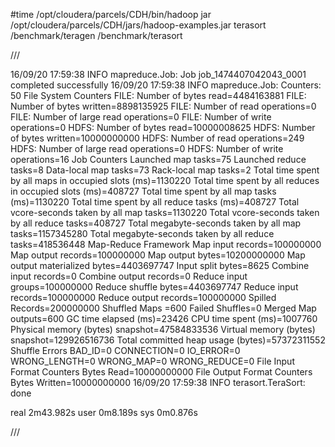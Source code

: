 
#time /opt/cloudera/parcels/CDH/bin/hadoop jar /opt/cloudera/parcels/CDH/jars/hadoop-examples.jar terasort  /benchmark/teragen /benchmark/terasort

///

16/09/20 17:59:38 INFO mapreduce.Job: Job job_1474407042043_0001 completed successfully
16/09/20 17:59:38 INFO mapreduce.Job: Counters: 50
        File System Counters
                FILE: Number of bytes read=4484163881
                FILE: Number of bytes written=8898135925
                FILE: Number of read operations=0
                FILE: Number of large read operations=0
                FILE: Number of write operations=0
                HDFS: Number of bytes read=10000008625
                HDFS: Number of bytes written=10000000000
                HDFS: Number of read operations=249
                HDFS: Number of large read operations=0
                HDFS: Number of write operations=16
        Job Counters
                Launched map tasks=75
                Launched reduce tasks=8
                Data-local map tasks=73
                Rack-local map tasks=2
                Total time spent by all maps in occupied slots (ms)=1130220
                Total time spent by all reduces in occupied slots (ms)=408727
                Total time spent by all map tasks (ms)=1130220
                Total time spent by all reduce tasks (ms)=408727
                Total vcore-seconds taken by all map tasks=1130220
                Total vcore-seconds taken by all reduce tasks=408727
                Total megabyte-seconds taken by all map tasks=1157345280
                Total megabyte-seconds taken by all reduce tasks=418536448
        Map-Reduce Framework
                Map input records=100000000
                Map output records=100000000
                Map output bytes=10200000000
                Map output materialized bytes=4403697747
                Input split bytes=8625
                Combine input records=0
                Combine output records=0
                Reduce input groups=100000000
                Reduce shuffle bytes=4403697747
                Reduce input records=100000000
                Reduce output records=100000000
                Spilled Records=200000000
                Shuffled Maps =600
                Failed Shuffles=0
                Merged Map outputs=600
                GC time elapsed (ms)=23426
                CPU time spent (ms)=1007760
                Physical memory (bytes) snapshot=47584833536
                Virtual memory (bytes) snapshot=129926516736
                Total committed heap usage (bytes)=57372311552
        Shuffle Errors
                BAD_ID=0
                CONNECTION=0
                IO_ERROR=0
                WRONG_LENGTH=0
                WRONG_MAP=0
                WRONG_REDUCE=0
        File Input Format Counters
                Bytes Read=10000000000
        File Output Format Counters
                Bytes Written=10000000000
16/09/20 17:59:38 INFO terasort.TeraSort: done

real    2m43.982s
user    0m8.189s
sys     0m0.876s

///